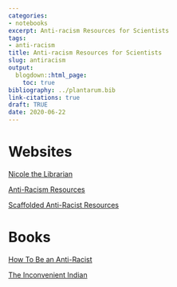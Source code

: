 ```yaml
---
categories:
- notebooks
excerpt: Anti-racism Resources for Scientists
tags:
- anti-racism
title: Anti-racism Resources for Scientists
slug: antiracism
output:
  blogdown::html_page:
    toc: true
bibliography: ../plantarum.bib
link-citations: true
draft: TRUE
date: 2020-06-22
---
```


# Websites

[Nicole the Librarian](https://padlet.com/nicolethelibrarian/nbasekqoazt336co)

[Anti-Racism Resources](https://bit.ly/ANTIRACISMRESOURCES)

[Scaffolded Anti-Racist
Resources](https://docs.google.com/document/d/1PrAq4iBNb4nVIcTsLcNlW8zjaQXBLkWayL8EaPlh0bc)

# Books
[How To Be an Anti-Racist](https://www.ibramxkendi.com/how-to-be-an-antiracist-1)

[The Inconvenient Indian](https://www.upress.umn.edu/book-division/books/the-inconvenient-indian)
